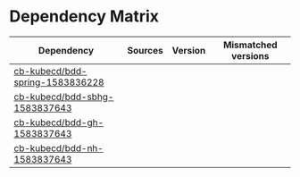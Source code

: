 # Dependency Matrix

Dependency | Sources | Version | Mismatched versions
---------- | ------- | ------- | -------------------
[cb-kubecd/bdd-spring-1583836228](https://github.com/cb-kubecd/bdd-spring-1583836228.git) |  | []() | 
[cb-kubecd/bdd-sbhg-1583837643](https://github.com/cb-kubecd/bdd-sbhg-1583837643.git) |  | []() | 
[cb-kubecd/bdd-gh-1583837643](https://github.com/cb-kubecd/bdd-gh-1583837643.git) |  | []() | 
[cb-kubecd/bdd-nh-1583837643](https://github.com/cb-kubecd/bdd-nh-1583837643.git) |  | []() | 
